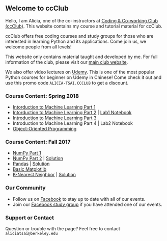 ## Welcome to ccClub

Hello, I am Alicia, one of the co-instructors at [Coding & Co-working Club (ccClub)](http://www.ccclub.io/home/). This website contains my course and tutorial material for ccClub.

ccClub offers free coding courses and study groups for those who are interested in learning Python and its applications. Come join us, we welcome people from all levels!

This website only contains material taught and developed by me. For full information of the club, please visit our [main club website](http://www.ccclub.io/home/).

We also offer video lectures on [Udemy](https://www.udemy.com/ccclub-python-for-beginners/learn/v4/overview). This is one of the most popular Python courses for beginner on Udemy in Chinese! Come check it out and use this promo code `ALICIA-TSAI.CCCLUB` to get a discount.


### Course Content: Spring 2018
- [Intorduction to Machine Learning Part 1](https://docs.google.com/presentation/d/16E2B-AMawFgMZKgQgIQpQsRn4Qdntxl2HqbnVXlJvmU/edit?usp=sharing)
- [Intorduction to Machine Learning Part 2](https://docs.google.com/presentation/d/11Jm9NlNcTGdOUOoXrdEElSibEPzoCqkwZIMEX4QNepQ/edit?usp=sharing) \| [Lab1 Notebook](https://github.com/alicia-tsai/ccClub/blob/master/notebooks/Intro_to_Scikit-Learn.ipynb)
- [Introduction to Machine Learning Part 3](https://docs.google.com/presentation/d/1ARMJZCx--3XBp-jZzvMwNYNwxzLaleKx5J7TRbhQz6Y/edit?usp=sharing)
- Introduction to Machine Learning Part 4 \| Lab2 Notebook
- [Object-Oriented Programming](https://docs.google.com/presentation/d/1_6iiy1aeynCFbTR5VxFLD6Vh4CV89TAtaV_2dg2wYuQ/edit?usp=sharing)

### Course Content: Fall 2017
- [NumPy Part 1](https://github.com/alicia-tsai/ccClub/blob/master/notebooks/Numpy_01.ipynb)
- [NumPy Part 2](https://github.com/alicia-tsai/ccClub/blob/master/notebooks/NumPy_02.ipynb) \| [Solution](https://github.com/alicia-tsai/ccClub/blob/master/notebooks/NumPy_02_ans.ipynb)
- [Pandas](https://github.com/alicia-tsai/ccClub/blob/master/notebooks/Pandas.ipynb) \| [Solution](https://github.com/alicia-tsai/ccClub/blob/master/notebooks/Pandas_ans.ipynb)
- [Basic Matplotlib](https://github.com/alicia-tsai/ccClub/blob/master/notebooks/Basic_Matplotlib.ipynb)
- [K-Nearest Neighbor](https://github.com/alicia-tsai/ccClub/blob/master/notebooks/KNN.ipynb) \| [Solution](https://github.com/alicia-tsai/ccClub/blob/master/notebooks/KNN_ans.ipynb)

### Our Community

- Follow us on [Facebook](https://www.facebook.com/ccClub-Python%E8%AE%80%E6%9B%B8%E6%9C%83-143844616425619/) to stay up to date with all of our events.
- Join our [Facebook study group](https://www.facebook.com/groups/1972307859754060/) if you have attended one of our events.

### Support or Contact

Question or trouble with the page? Feel free to contact `aliciatsai@berkeley.edu`
